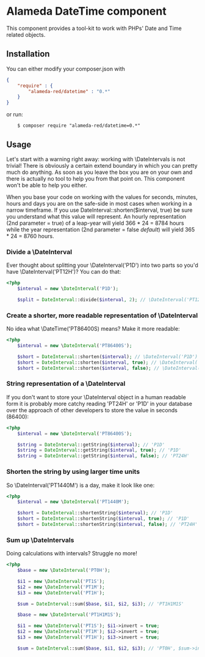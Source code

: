 Alameda DateTime component
==========================

This component provides a tool-kit to work with PHPs' Date and Time related objects.

Installation
------------

You can either modify your composer.json with

```json
{
    "require" : {
        "alameda-red/datetime" : "0.*"
    }
}
```

or run:
```shell
    $ composer require "alameda-red/datetime=0.*"
```

Usage
-----

Let's start with a warning right away: working with \DateIntervals is not trivial! There is obviously a certain extend
boundary in which you can pretty much do anything. As soon as you leave the box you are on your own and there is actually
no tool to help you from that point on. This component won't be able to help you either.

When you base your code on working with the values for seconds, minutes, hours and days you are on the safe-side in most
cases when working in a narrow timeframe.
If you use DateInterval::shorten($interval, true) be sure you understand what this value will represent.
An hourly representation (2nd parameter = true) of a leap-year will yield 366 * 24 = 8784 hours while the year representation
(2nd parameter = false *default*) will yield 365 * 24 = 8760 hours.

### Divide a \DateInterval
Ever thought about splitting your \DateInterval('P1D') into two parts so you'd have \DateInterval('PT12H')? You can do that:

``` php
<?php
    $interval = new \DateInterval('P1D');

    $split = DateInterval::divide($interval, 2); // \DateInterval('PT12H')
```

### Create a shorter, more readable representation of \DateInterval
No idea what \DateTime('PT86400S) means? Make it more readable:

``` php
<?php
    $interval = new \DateInterval('PT86400S');

    $short = DateInterval::shorten($interval); // \DateInterval('P1D')
    $short = DateInterval::shorten($interval, true); // \DateInterval('P1D')
    $short = DateInterval::shorten($interval, false); // \DateInterval('PT24H')

```

### String representation of a \DateInterval
If you don't want to store your \DateInterval object in a human readable form it is probably more catchy reading 'PT24H'
or 'P1D' in your database over the approach of other developers to store the value in seconds (86400):

``` php
<?php
    $interval = new \DateInterval('PT86400S');

    $string = DateInterval::getString($interval); // 'P1D'
    $string = DateInterval::getString($interval, true); // 'P1D'
    $string = DateInterval::getString($interval, false); // 'PT24H'
```

### Shorten the string by using larger time units
So \DateInterval('PT1440M') is a day, make it look like one:

``` php
<?php
    $interval = new \DateInterval('PT1440M');

    $short = DateInterval::shortenString($interval); // 'P1D'
    $short = DateInterval::shortenString($interval, true); // 'P1D'
    $short = DateInterval::shortenString($interval, false); // 'PT24H'
```

### Sum up \DateIntervals
Doing calculations with intervals? Struggle no more!

``` php
<?php
    $base = new \DateInterval('PT0H');

    $i1 = new \DateInterval('PT1S');
    $i2 = new \DateInterval('PT1M');
    $i3 = new \DateInterval('PT1H');

    $sum = DateInterval::sum($base, $i1, $i2, $i3); // 'PT1H1M1S'

    $base = new \DateInterval('PT1H1M1S');

    $i1 = new \DateInterval('PT1S'); $i1->invert = true;
    $i2 = new \DateInterval('PT1M'); $i2->invert = true;
    $i3 = new \DateInterval('PT1H'); $i3->invert = true;

    $sum = DateInterval::sum($base, $i1, $i2, $i3); // 'PT0H', $sum->invert -> true
```